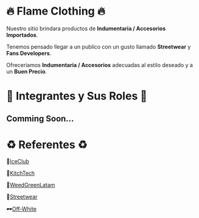 # 🔥 Flame Clothing 🔥

Nuestro sitio brindara productos de **Indumentaria / Accesorios Importados**. 
>>
Tenemos pensado llegar a un publico con un gusto llamado **Streetwear** y **Fans Developers**. 
>>
Ofreceriamos **Indumentaria / Accesorios** adecuadas al estilo deseado y a un **Buen Precio**. 

# 👥 Integrantes y Sus Roles 👥

## Comming Soon... 

# ♻️ Referentes ♻️

🧊[IceClub](https://iceclub.com.ar/)
>>
👾[KitchTech](https://www.kitchtech.com.ar/)
>>
🍃[WeedGreenLatam](https://www.weedgreenlatam.com/en)
>>
🥷[Streetwear](https://streetwear.store/)
>>
🕶️[Off-White](https://www.off---white.com/en-co/)